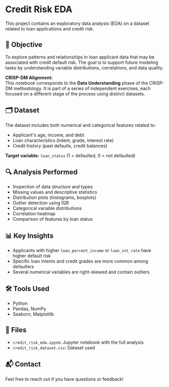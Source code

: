 # Credit Risk EDA

This project contains an exploratory data analysis (EDA) on a dataset related to loan applications and credit risk.

## 📌 Objective

To explore patterns and relationships in loan applicant data that may be associated with credit default risk. The goal is to support future modeling tasks by understanding variable distributions, correlations, and data quality.

**CRISP-DM Alignment:**  
This notebook corresponds to the **Data Understanding** phase of the CRISP-DM methodology. It is part of a series of independent exercises, each focused on a different stage of the process using distinct datasets.

## 🗂️ Dataset

The dataset includes both numerical and categorical features related to:

- Applicant's age, income, and debt
- Loan characteristics (intent, grade, interest rate)
- Credit history (past defaults, credit balances)

**Target variable:** `loan_status` (1 = defaulted, 0 = not defaulted)

## 🔍 Analysis Performed

- Inspection of data structure and types
- Missing values and descriptive statistics
- Distribution plots (histograms, boxplots)
- Outlier detection using IQR
- Categorical variable distributions
- Correlation heatmap
- Comparison of features by loan status

## 📊 Key Insights

- Applicants with higher `loan_percent_income` or `loan_int_rate` have higher default risk
- Specific loan intents and credit grades are more common among defaulters
- Several numerical variables are right-skewed and contain outliers

## 🛠️ Tools Used

- Python
- Pandas, NumPy
- Seaborn, Matplotlib

## 📁 Files

- `credit_risk_eda.ipynb`: Jupyter notebook with the full analysis
- `credit_risk_dataset.csv`: Dataset used 

## 📬 Contact

Feel free to reach out if you have questions or feedback!
